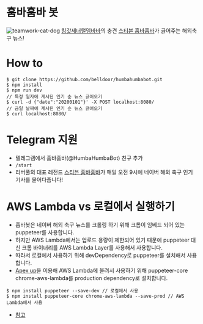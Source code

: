 # 훔바훔바 봇
![teamwork-cat-dog](https://extmovie.com/files/attach/images/148/030/648/041/4cc6c42959c87f70cd54a33b8d1ee44b.gif)
[킹갓제너럴뎀바바](https://namu.wiki/w/%EB%8E%80%EB%B0%94%20%EB%B0%94)의 충견 [스티븐 훔바훔바](https://namu.wiki/w/%EC%8A%A4%ED%8B%B0%EB%B8%90%20%EC%A0%9C%EB%9D%BC%EB%93%9C)가 긁어주는 해외축구 뉴스!

# How to
```
$ git clone https://github.com/belldoor/humbahumbabot.git
$ npm install
$ npm run dev
// 특정 일자에 게시된 인기 순 뉴스 긁어오기
$ curl -d {"date":"20200101"}' -X POST localhost:8080/
// 금일 날짜에 게시된 인기 순 뉴스 긁어오기
$ curl localhost:8080/
```

# Telegram 지원
* 텔레그램에서 훔바훔바(@HumbaHumbaBot) 친구 추가
* `/start`
* 리버풀의 대표 레전드 [스티븐 훔바훔바](https://namu.wiki/w/%EC%8A%A4%ED%8B%B0%EB%B8%90%20%EC%A0%9C%EB%9D%BC%EB%93%9C)가 매일 오전 9시에 네이버 해외 축구 인기 기사를 물어다줍니다!

# AWS Lambda vs 로컬에서 실행하기
* 훔바봇은 네이버 해외 축구 뉴스를 크롤링 하기 위해 크롬이 임베드 되어 있는 puppeteer를 사용합니다.
* 하지만 AWS Lambda에서는 업로드 용량이 제한되어 있기 때문에 puppeteer 대신 크롬 바이너리를 AWS Lambda Layer를 사용해서 사용합니다.
* 따라서 로컬에서 사용하기 위해 devDependency로 puppeteer를 설치해서 사용합니다.
* [Apex up](https://github.com/apex/up)을 이용해 AWS Lambda에 올려서 사용하기 위해 puppeteer-core chrome-aws-lambda를 production dependency로 설치합니다.
```
$ npm install puppeteer --save-dev // 로컬에서 사용
$ npm install puppeteer-core chrome-aws-lambda --save-prod // AWS Lambda에서 사용
```
* [참고](https://github.com/alixaxel/chrome-aws-lambda/wiki/HOWTO:-Local-Development)
